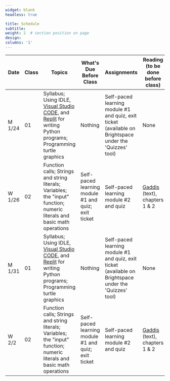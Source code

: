 ```yaml
---
widget: blank
headless: true

title: Schedule
subtitle:
weight: 2  # section position on page
design:
columns: '1'
---
```


|Date  |Class|Topics                    |What's Due Before Class|Assignments|Reading (to be done before class)| 
|------|-----|--------------------------|-----------------------|-----------|-------|
|M 1/24|   01|Syllabus; Using IDLE, [Visual Studio CODE](https://code.visualstudio.com/docs/python/python-tutorial), and [Replit](https://replit.com) for writing Python programs; Programming turtle graphics|Nothing|Self-paced learning module #1 and quiz, exit ticket (available on Brightspace under the 'Quizzes' tool)|None|
|W 1/26|   02|Function calls; Strings and string literals; Variables; the "input" function; numeric literals and basic math operations|Self-paced learning module #1 and quiz; exit ticket|Self-paced learning module #2 and quiz|[Gaddis](https://www.pearson.com/us/higher-education/program/Gaddis-My-Lab-Programming-with-Pearson-e-Text-Access-Card-for-Starting-out-with-Python-5th-Edition/PGM2889368.html) (text), chapters 1 & 2|
|M 1/31|   01|Syllabus; Using IDLE, [Visual Studio CODE](https://code.visualstudio.com/docs/python/python-tutorial), and [Replit](https://replit.com) for writing Python programs; Programming turtle graphics|Nothing|Self-paced learning module #1 and quiz, exit ticket (available on Brightspace under the 'Quizzes' tool)|None|
|W 2/2|   02|Function calls; Strings and string literals; Variables; the "input" function; numeric literals and basic math operations|Self-paced learning module #1 and quiz; exit ticket|Self-paced learning module #2 and quiz|[Gaddis](https://www.pearson.com/us/higher-education/program/Gaddis-My-Lab-Programming-with-Pearson-e-Text-Access-Card-for-Starting-out-with-Python-5th-Edition/PGM2889368.html) (text), chapters 1 & 2|